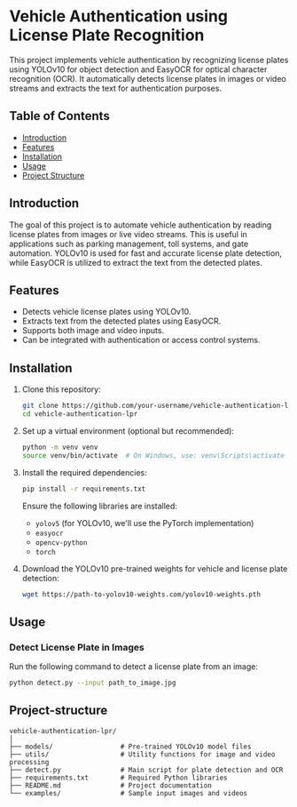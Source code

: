 # Vehicle Authentication using License Plate Recognition

This project implements vehicle authentication by recognizing license plates using YOLOv10 for object detection and EasyOCR for optical character recognition (OCR). It automatically detects license plates in images or video streams and extracts the text for authentication purposes.

## Table of Contents
- [Introduction](#introduction)
- [Features](#features)
- [Installation](#installation)
- [Usage](#usage)
- [Project Structure](#project-structure)


## Introduction
The goal of this project is to automate vehicle authentication by reading license plates from images or live video streams. This is useful in applications such as parking management, toll systems, and gate automation. YOLOv10 is used for fast and accurate license plate detection, while EasyOCR is utilized to extract the text from the detected plates.

## Features
- Detects vehicle license plates using YOLOv10.
- Extracts text from the detected plates using EasyOCR.
- Supports both image and video inputs.
- Can be integrated with authentication or access control systems.

## Installation

1. Clone this repository:

    ```bash
    git clone https://github.com/your-username/vehicle-authentication-lpr.git
    cd vehicle-authentication-lpr
    ```

2. Set up a virtual environment (optional but recommended):

    ```bash
    python -m venv venv
    source venv/bin/activate  # On Windows, use: venv\Scripts\activate
    ```

3. Install the required dependencies:

    ```bash
    pip install -r requirements.txt
    ```

    Ensure the following libraries are installed:
    - `yolov5` (for YOLOv10, we'll use the PyTorch implementation)
    - `easyocr`
    - `opencv-python`
    - `torch`

4. Download the YOLOv10 pre-trained weights for vehicle and license plate detection:

    ```bash
    wget https://path-to-yolov10-weights.com/yolov10-weights.pth
    ```

## Usage

### Detect License Plate in Images

Run the following command to detect a license plate from an image:

```bash
python detect.py --input path_to_image.jpg
```

## Project-structure
```
vehicle-authentication-lpr/
│
├── models/                 # Pre-trained YOLOv10 model files
├── utils/                  # Utility functions for image and video processing
├── detect.py               # Main script for plate detection and OCR
├── requirements.txt        # Required Python libraries
├── README.md               # Project documentation
└── examples/               # Sample input images and videos
